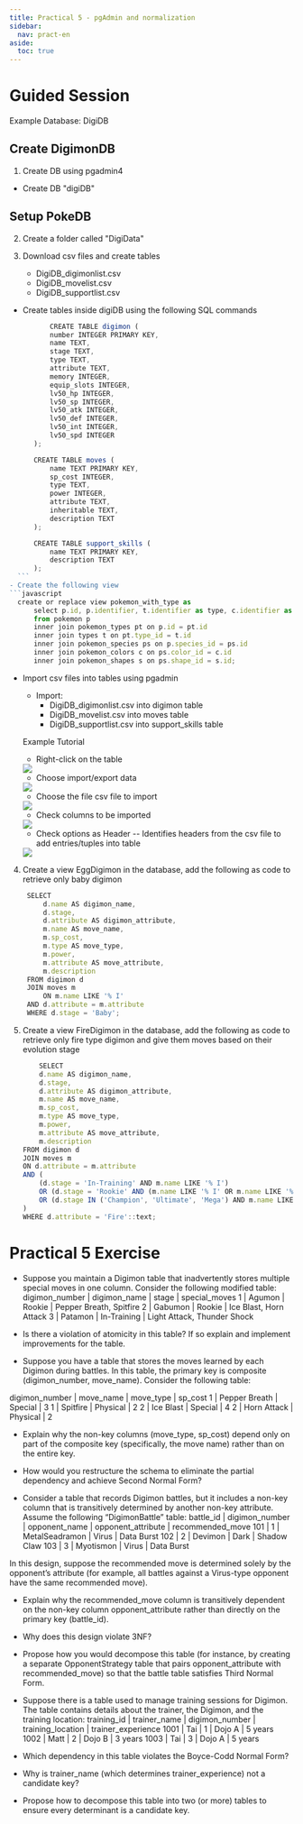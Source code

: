 ```yaml
---
title: Practical 5 - pgAdmin and normalization 
sidebar:
  nav: pract-en
aside:
  toc: true
---
```

# Guided Session

Example Database: DigiDB

## Create DigimonDB
1. Create DB using pgadmin4 
  - Create DB "digiDB"
  
## Setup PokeDB

2. Create a folder called "DigiData"
3. Download csv files and create tables

    -  DigiDB_digimonlist.csv
    -  DigiDB_movelist.csv
    -  DigiDB_supportlist.csv
    

  - Create tables inside digiDB using the following SQL commands
  ```javascript
            CREATE TABLE digimon (
            number INTEGER PRIMARY KEY,
            name TEXT,
            stage TEXT,
            type TEXT,
            attribute TEXT,
            memory INTEGER,
            equip_slots INTEGER,
            lv50_hp INTEGER,
            lv50_sp INTEGER,
            lv50_atk INTEGER,
            lv50_def INTEGER,
            lv50_int INTEGER,
            lv50_spd INTEGER
        );

        CREATE TABLE moves (
            name TEXT PRIMARY KEY,
            sp_cost INTEGER,
            type TEXT,
            power INTEGER,
            attribute TEXT,
            inheritable TEXT,
            description TEXT
        );

        CREATE TABLE support_skills (
            name TEXT PRIMARY KEY,
            description TEXT
        );
    ```
  - Create the following view
  ```javascript
    create or replace view pokemon_with_type as
        select p.id, p.identifier, t.identifier as type, c.identifier as color, s.identifier as shape
        from pokemon p
        inner join pokemon_types pt on p.id = pt.id
        inner join types t on pt.type_id = t.id
        inner join pokemon_species ps on p.species_id = ps.id
        inner join pokemon_colors c on ps.color_id = c.id
        inner join pokemon_shapes s on ps.shape_id = s.id;
  ```
  - Import csv files into tables using pgadmin
    - Import:
      - DigiDB_digimonlist.csv into digimon table
      - DigiDB_movelist.csv into moves table
      -  DigiDB_supportlist.csv into support_skills table
  
     Example Tutorial
     
     - Right-click on the table
  
    <img src="https://raw.githubusercontent.com/palden518/DBS101.github.io/master/assets/images/pract5_1.png">

     - Choose import/export data

    <img src="https://raw.githubusercontent.com/palden518/DBS101.github.io/master/assets/images/pract5_2.png">

     - Choose the file csv file to import

    <img src="https://raw.githubusercontent.com/palden518/DBS101.github.io/master/assets/images/pract5_3.png">

     - Check columns to be imported
  
    <img src="https://raw.githubusercontent.com/palden518/DBS101.github.io/master/assets/images/pract5_4.png">

     - Check options as Header -- Identifies headers from the csv file to add entries/tuples into table
  
    <img src="https://raw.githubusercontent.com/palden518/DBS101.github.io/master/assets/images/pract5_5.png">

4. Create a view EggDigimon in the database, add the following as code to retrieve only baby digimon
   ```javascript
    SELECT 
        d.name AS digimon_name,
        d.stage,
        d.attribute AS digimon_attribute,
        m.name AS move_name,
        m.sp_cost,
        m.type AS move_type,
        m.power,
        m.attribute AS move_attribute,
        m.description
    FROM digimon d
    JOIN moves m 
        ON m.name LIKE '% I'
    AND d.attribute = m.attribute
    WHERE d.stage = 'Baby';
   ```
5. Create a view FireDigimon in the database, add the following as code to retrieve only fire type digimon and give them moves based on their evolution stage
    ```javascript
        SELECT 
        d.name AS digimon_name,
        d.stage,
        d.attribute AS digimon_attribute,
        m.name AS move_name,
        m.sp_cost,
        m.type AS move_type,
        m.power,
        m.attribute AS move_attribute,
        m.description
    FROM digimon d
    JOIN moves m 
    ON d.attribute = m.attribute
    AND (
        (d.stage = 'In-Training' AND m.name LIKE '% I')
        OR (d.stage = 'Rookie' AND (m.name LIKE '% I' OR m.name LIKE '% II'))
        OR (d.stage IN ('Champion', 'Ultimate', 'Mega') AND m.name LIKE '% III')
    )
    WHERE d.attribute = 'Fire'::text;
    ```
# Practical 5 Exercise

-  Suppose you maintain a Digimon table that inadvertently stores multiple special moves in one column. Consider the following modified table:
digimon_number | digimon_name | stage | special_moves
1 | Agumon | Rookie | Pepper Breath, Spitfire
2 | Gabumon | Rookie | Ice Blast, Horn Attack
3 | Patamon | In-Training | Light Attack, Thunder Shock

- Is there a violation of atomicity in this table? If so explain and implement improvements for the table.


-  Suppose you have a table that stores the moves learned by each Digimon during battles. In this table, the primary key is composite (digimon_number, move_name). Consider the following table:

digimon_number | move_name | move_type | sp_cost
1 | Pepper Breath | Special | 3
1 | Spitfire | Physical | 2
2 | Ice Blast | Special | 4
2 | Horn Attack | Physical | 2

- Explain why the non-key columns (move_type, sp_cost) depend only on part of the composite key (specifically, the move name) rather than on the entire key.
- How would you restructure the schema to eliminate the partial dependency and achieve Second Normal Form?


- Consider a table that records Digimon battles, but it includes a non-key column that is transitively determined by another non-key attribute. Assume the following “DigimonBattle” table:
battle_id | digimon_number | opponent_name | opponent_attribute | recommended_move
101 | 1 | MetalSeadramon | Virus | Data Burst
102 | 2 | Devimon | Dark | Shadow Claw
103 | 3 | Myotismon | Virus | Data Burst

In this design, suppose the recommended move is determined solely by the opponent’s attribute (for example, all battles against a Virus-type opponent have the same recommended move).

- Explain why the recommended_move column is transitively dependent on the non-key column opponent_attribute rather than directly on the primary key (battle_id).
- Why does this design violate 3NF?
- Propose how you would decompose this table (for instance, by creating a separate OpponentStrategy table that pairs opponent_attribute with recommended_move) so that the battle table satisfies Third Normal Form.


- Suppose there is a table used to manage training sessions for Digimon. The table contains details about the trainer, the Digimon, and the training location:
training_id | trainer_name | digimon_number | training_location | trainer_experience
1001 | Tai | 1 | Dojo A | 5 years
1002 | Matt | 2 | Dojo B | 3 years
1003 | Tai | 3 | Dojo A | 5 years

- Which dependency in this table violates the Boyce-Codd Normal Form?
- Why is trainer_name (which determines trainer_experience) not a candidate key?
- Propose how to decompose this table into two (or more) tables to ensure every determinant is a candidate key.



